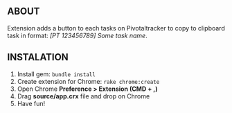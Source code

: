 ## ABOUT
Extension adds a button to each tasks on Pivotaltracker to copy to clipboard task in format: *[PT 123456789] Some task name*.

## INSTALATION

1. Install gem: `bundle install`
2. Create extension for Chrome: `rake chrome:create`
3. Open Chrome **Preference > Extension (CMD + ,)**
4. Drag **source/app.crx** file and drop on Chrome
5. Have fun!

